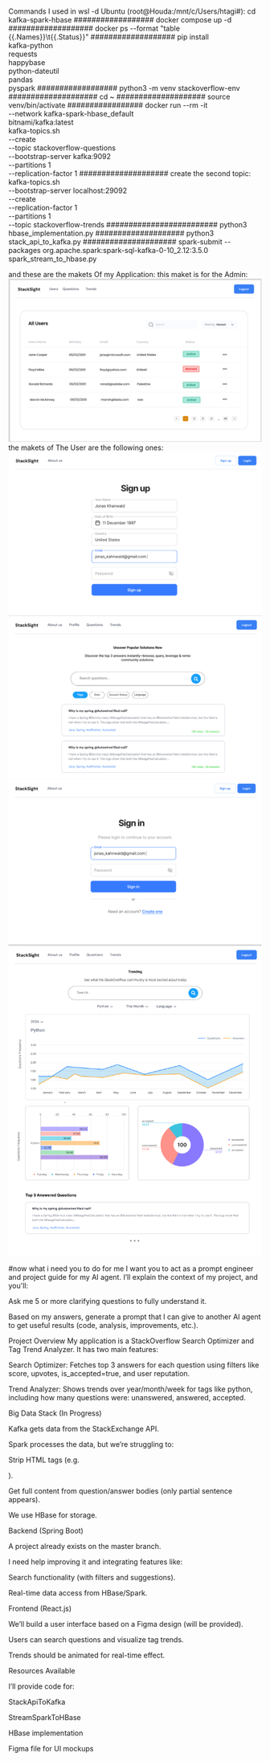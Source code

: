 # 
Commands I  used in wsl -d Ubuntu (root@Houda:/mnt/c/Users/htagi#):
cd  kafka-spark-hbase
##################
 docker compose up -d
###################
 docker ps --format "table {{.Names}}\t{{.Status}}"
###################
pip install \
    kafka-python \
    requests \
    happybase \
    python-dateutil \
    pandas \
    pyspark
##################
python3 -m venv stackoverflow-env
####################
cd ~
####################
source venv/bin/activate
#################
 docker run --rm -it \
  --network kafka-spark-hbase_default \
  bitnami/kafka:latest \
  kafka-topics.sh \
    --create \
    --topic stackoverflow-questions \
    --bootstrap-server kafka:9092 \
    --partitions 1 \
    --replication-factor 1
####################
create the second topic:
kafka-topics.sh \
  --bootstrap-server localhost:29092 \
  --create \
  --replication-factor 1 \
  --partitions 1 \
  --topic stackoverflow-trends
#########################
 python3 hbase_implementation.py
 ####################
 python3 stack_api_to_kafka.py
#####################
spark-submit   --packages org.apache.spark:spark-sql-kafka-0-10_2.12:3.5.0   spark_stream_to_hbase.py


and these are the makets Of my Application:
this maket is for the Admin:
![image alt](https://github.com/houda-tagir/StackOverFlow/blob/main/Screenshot%202025-05-25%20121639.png?raw=true)
the makets of The User are the following ones:
![image alt](https://github.com/houda-tagir/StackOverFlow/blob/main/Screenshot%202025-05-25%20121659.png?raw=true)
![image alt](https://github.com/houda-tagir/StackOverFlow/blob/main/Screenshot%202025-05-25%20121732.png?raw=true)
![image alt](https://github.com/houda-tagir/StackOverFlow/blob/main/Screenshot%202025-05-25%20121854.png?raw=true)
![image alt](https://github.com/houda-tagir/StackOverFlow/blob/main/Screenshot%202025-05-25%20121919.png?raw=true)

#now what i need you to do for me
I want you to act as a prompt engineer and project guide for my AI agent.
I’ll explain the context of my project, and you'll:

Ask me 5 or more clarifying questions to fully understand it.

Based on my answers, generate a prompt that I can give to another AI agent to get useful results (code, analysis, improvements, etc.).

Project Overview
My application is a StackOverflow Search Optimizer and Tag Trend Analyzer.
It has two main features:

Search Optimizer: Fetches top 3 answers for each question using filters like score, upvotes, is_accepted=true, and user reputation.

Trend Analyzer: Shows trends over year/month/week for tags like python, including how many questions were: unanswered, answered, accepted.

Big Data Stack (In Progress)

Kafka gets data from the StackExchange API.

Spark processes the data, but we’re struggling to:

Strip HTML tags (e.g. <p>).

Get full content from question/answer bodies (only partial sentence appears).

We use HBase for storage.

Backend (Spring Boot)

A project already exists on the master branch.

I need help improving it and integrating features like:

Search functionality (with filters and suggestions).

Real-time data access from HBase/Spark.

Frontend (React.js)

We’ll build a user interface based on a Figma design (will be provided).

Users can search questions and visualize tag trends.

Trends should be animated for real-time effect.

Resources Available

I’ll provide code for:

StackApiToKafka

StreamSparkToHBase

HBase implementation

Figma file for UI mockups
